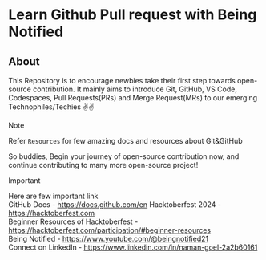 # Learn Github Pull request with Being Notified

## About
This Repository is to encourage newbies take their first step towards open-source contribution. It mainly aims to introduce Git, GitHub, VS Code, Codespaces, Pull Requests(PRs) and Merge Request(MRs) to our emerging Technophiles/Techies ✌️✌️

>[!NOTE]
> Refer `Resources` for few amazing docs and resources about Git&GitHub

So buddies, Begin your journey of open-source contribution now, and continue contributing to many more open-source project!


>[!IMPORTANT]
>Here are few important link <br>
> GitHub Docs - https://docs.github.com/en
> Hacktoberfest 2024 - https://hacktoberfest.com <br>
> Beginner Resources of Hacktoberfest - https://hacktoberfest.com/participation/#beginner-resources<br>
> Being Notified - https://www.youtube.com/@beingnotified21 <br>
> Connect on LinkedIn - https://www.linkedin.com/in/naman-goel-2a2b60161
